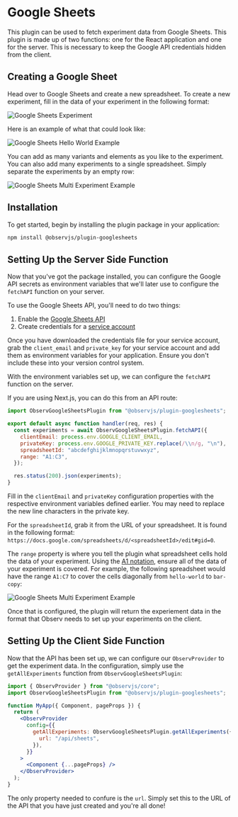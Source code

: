 # Google Sheets

This plugin can be used to fetch experiment data from Google Sheets. This plugin is made up of two functions: one for the React application and one for the server. This is necessary to keep the Google API credentials hidden from the client.

## Creating a Google Sheet

Head over to Google Sheets and create a new spreadsheet. To create a new experiment, fill in the data of your experiment in the following format:

![Google Sheets Experiment](/img/google-sheets-experiment.png)

Here is an example of what that could look like:

![Google Sheets Hello World Example](/img/google-sheets-hello-world.png)

You can add as many variants and elements as you like to the experiment. You can also add many experiments to a single spreadsheet. Simply separate the experiments by an empty row:

![Google Sheets Multi Experiment Example](/img/google-sheets-multi-experiment.png)

## Installation

To get started, begin by installing the plugin package in your application:

```bash npm2yarn
npm install @observjs/plugin-googlesheets
```

## Setting Up the Server Side Function

Now that you've got the package installed, you can configure the Google API secrets as environment variables that we'll later use to configure the `fetchAPI` function on your server.

To use the Google Sheets API, you'll need to do two things:

1. Enable the [Google Sheets API](https://developers.google.com/workspace/guides/enable-apis)
2. Create credentials for a [service account](https://developers.google.com/workspace/guides/create-credentials#service-account)

Once you have downloaded the credentials file for your service account, grab the `client_email` and `private_key` for your service account and add them as environment variables for your application. Ensure you don't include these into your version control system.

With the environment variables set up, we can configure the `fetchAPI` function on the server.

If you are using Next.js, you can do this from an API route:

```jsx
import ObservGoogleSheetsPlugin from "@observjs/plugin-googlesheets";

export default async function handler(req, res) {
  const experiments = await ObservGoogleSheetsPlugin.fetchAPI({
    clientEmail: process.env.GOOGLE_CLIENT_EMAIL,
    privateKey: process.env.GOOGLE_PRIVATE_KEY.replace(/\\n/g, "\n"),
    spreadsheetId: "abcdefghijklmnopqrstuvwxyz",
    range: "A1:C3",
  });

  res.status(200).json(experiments);
}
```

Fill in the `clientEmail` and `privateKey` configuration properties with the respective environment variables defined earlier. You may need to replace the new line characters in the private key.

For the `spreadsheetId`, grab it from the URL of your spreadsheet. It is found in the following format: `https://docs.google.com/spreadsheets/d/<spreadsheetId>/edit#gid=0`.

The `range` property is where you tell the plugin what spreadsheet cells hold the data of your experiment. Using the [A1 notation](https://developers.google.com/sheets/api/guides/concepts#expandable-1), ensure all of the data of your experiment is covered. For example, the following spreadsheet would have the range `A1:C7` to cover the cells diagonally from `hello-world` to `bar-copy`:

![Google Sheets Multi Experiment Example](/img/google-sheets-multi-experiment.png)

Once that is configured, the plugin will return the experiement data in the format that Observ needs to set up your experiments on the client.

## Setting Up the Client Side Function

Now that the API has been set up, we can configure our `ObservProvider` to get the experiment data. In the configuration, simply use the `getAllExperiments` function from `ObservGoogleSheetsPlugin`:

```jsx
import { ObservProvider } from "@observjs/core";
import ObservGoogleSheetsPlugin from "@observjs/plugin-googlesheets";

function MyApp({ Component, pageProps }) {
  return (
    <ObservProvider
      config={{
        getAllExperiments: ObservGoogleSheetsPlugin.getAllExperiments({
          url: "/api/sheets",
        }),
      }}
    >
      <Component {...pageProps} />
    </ObservProvider>
  );
}
```

The only property needed to confure is the `url`. Simply set this to the URL of the API that you have just created and you're all done!
